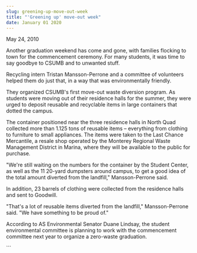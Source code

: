 ```yaml
---
slug: greening-up-move-out-week
title: "'Greening up' move-out week"
date: January 01 2020
---
```


 
<p>May 24, 2010</p>
<p>
  Another graduation weekend has come and gone, with families flocking to town
  for the commencement ceremony. For many students, it was time to say goodbye
  to CSUMB and to unwanted stuff.
</p>
<p>
  Recycling intern Tristan Mansson-Perrone and a committee of volunteers helped
  them do just that, in a way that was environmentally friendly.
</p>
<p>
  They organized CSUMB's first move-out waste diversion program. As students
  were moving out of their residence halls for the summer, they were urged to
  deposit reusable and recyclable items in large containers that dotted the
  campus.
</p>
<p>
  The container positioned near the three residence halls in North Quad
  collected more than 1.125 tons of reusable items – everything from clothing to
  furniture to small appliances. The items were taken to the Last Chance
  Mercantile, a resale shop operated by the Monterey Regional Waste Management
  District in Marina, where they will be available to the public for purchase.
</p>
<p>
  "We're still waiting on the numbers for the container by the Student Center,
  as well as the 11 20-yard dumpsters around campus, to get a good idea of the
  total amount diverted from the landfill," Mansson-Perrone said.
</p>
<p>
  In addition, 23 barrels of clothing were collected from the residence halls
  and sent to Goodwill.
</p>
<p>
  "That's a lot of reusable items diverted from the landfill," Mansson-Perrone
  said. "We have something to be proud of."
</p>
<p>
  According to AS Environmental Senator Duane Lindsay, the student environmental
  committee is planning to work with the commencement committee next year to
  organize a zero-waste graduation.
</p>
<p></p>
<p></p>
<p></p>
```
